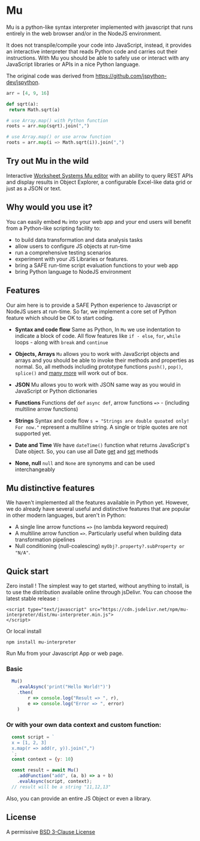 # Mu

Mu is a python-like syntax interpreter implemented with javascript that runs entirely in the web browser and/or in the NodeJS environment.

It does not transpile/compile your code into JavaScript, instead, it provides an interactive interpreter that reads Python code and carries out their instructions. With Mu you should be able to safely use or interact with any JavaScript libraries or APIs in a nice Python language.

The original code was derived from https://github.com/jspython-dev/jspython. 
```py
arr = [4, 9, 16]

def sqrt(a):
 return Math.sqrt(a)

# use Array.map() with Python function
roots = arr.map(sqrt).join(",")

# use Array.map() or use arrow function
roots = arr.map(i => Math.sqrt(i)).join(",")

```
## Try out Mu in the wild
Interactive [Worksheet Systems Mu editor](https://run.worksheet.systems/data-studio/app/guest/Mu-playground?file=main.Mu) with an ability to query REST APIs and display results in Object Explorer, a configurable Excel-like data grid or just as a JSON or text.

## Why would you use it?
You can easily embed `Mu` into your web app and your end users will benefit from a Python-like scripting facility to:
   * to build data transformation and data analysis tasks
   * allow users to configure JS objects at run-time
   * run a comprehensive testing scenarios
   * experiment with your JS Libraries or features.
   * bring a SAFE run-time script evaluation functions to your web app
   * bring Python language to NodeJS environment

## Features
Our aim here is to provide a SAFE Python experience to Javascript or NodeJS users at run-time. So far, we implement a core set of Python feature which should be OK to start coding.

  * **Syntax and code flow** Same as Python, In `Mu` we use indentation to indicate a block of code. All flow features like `if - else`, `for`, `while` loops - along with `break` and `continue`

  * **Objects, Arrays** `Mu` allows you to work with JavaScript objects and arrays and you should be able to invoke their methods and properties as normal. So, all methods including prototype functions `push()`, `pop()`, `splice()` and [many more](https://www.w3schools.com/js/js_array_methods.asp) will work out of box.

  * **JSON** Mu allows you to work with JSON same way as you would in JavaScript or Python dictionaries

  * **Functions** Functions def `def` `async def`, arrow functions `=>` - (including multiline arrow functions)

  * **Strings** Syntax and code flow `s = "Strings are double quoated only! For now."` represent a multiline string. A single or triple quotes are not supported yet.

  * **Date and Time** We have `dateTime()` function what returns JavaScript's Date object. So, you can use all Date [get](https://www.w3schools.com/js/js_date_methods.asp) and [set](https://www.w3schools.com/js/js_date_methods_set.asp) methods

  * **None, null** `null` and `None` are synonyms and can be used interchangeably

## Mu distinctive features
We haven't implemented all the features available in Python yet. However, we do already have several useful and distinctive features that are popular in other modern languages, but aren't in Python:
 - A single line arrow functions `=>` (no lambda keyword required)
 - A multiline arrow function `=>`. Particularly useful when building data transformation pipelines
 - Null conditioning (null-coalescing) `myObj?.property?.subProperty or "N/A"`. 

## Quick start

Zero install !
The simplest way to get started, without anything to install, is to use the distribution available online through jsDelivr. You can choose the latest stable release :
```
<script type="text/javascript" src="https://cdn.jsdelivr.net/npm/mu-interpreter/dist/mu-interpreter.min.js">
</script>
```

Or local install
```
npm install mu-interpreter
```
Run Mu from your Javascript App or web page.
### Basic
```js
  Mu()
    .evalAsync('print("Hello World!")')
    .then(
        r => console.log("Result => ", r),
        e => console.log("Error => ", error)
    )
```
### Or with your own data context and custom function:
```js
  const script = `
  x = [1, 2, 3]
  x.map(r => add(r, y)).join(",")
  `;
  const context = {y: 10}

  const result = await Mu()
    .addFunction("add", (a, b) => a + b)
    .evalAsync(script, context);
  // result will be a string "11,12,13"
```
Also, you can provide an entire JS Object or even a library.


## License
A permissive [BSD 3-Clause License](https://github.com/mu-dev/mu/blob/master/LICENSE) 
